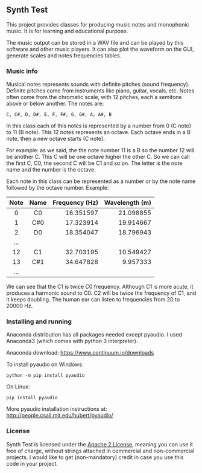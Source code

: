 ## Synth Test

This project provides classes for producing music notes and monophonic
music. It is for learning and educational purpose.

The music output can be stored in a WAV file and can be played by this
software and other music players. It can also plot the waveform on the
GUI, generate scales and notes frequencies tables.

### Music info

Musical notes represents sounds with definite pitches (sound
frequency). Definite pitches come from instruments like piano,
guitar, vocals, etc. Notes often come from the chromatic scale,
with 12 pitches, each a semitone above or below another. The notes
are:

`C, C#, D, D#, E, F, F#, G, G#, A, A#, B`

In this class each of this notes is represented by a number from 0
(C note) to 11 (B note). This 12 notes represents an octave. Each
octave ends in a B note, then a new octave starts (C note).

For example: as we said, the the note number 11 is a B so the number
12 will be another C. This C will be one octave higher the other C.
So we can call the first C, C0, the second C will be C1 and so on.
The letter is the note name and the number is the octave.

Each note in this class can be represented as a number or by the
note name followed by the octave number. Example:

| Note | Name | Frequency (Hz) | Wavelength (m)|
|:----:|:----:|---------------:|--------------:|
|    0 |   C0 |      16.351597 |     21.098855 |
|    1 |  C#0 |      17.323914 |     19.914667 |
|    2 |   D0 |      18.354047 |     18.796943 |
|...   |      |                |               |
|   12 |   C1 |      32.703195 |     10.549427 |
|   13 |  C#1 |      34.647828 |      9.957333 |
|...   |      |                |               |

We can see that the C1 is twice C0 frequency. Although C1 is more
acute, it produces a harmonic sound to C0. C2 will be twice the
frequency of C1, and it keeps doubling. The human ear can listen to
frequencies from 20 to 20000 Hz.

### Installing and running

Anaconda distribution has all packages needed except pyaudio. I used
Anaconda3 (which comes with python 3 interpreter).

Anaconda download: https://www.continuum.io/downloads

To install pyaudio on Windows:
```
python -m pip install pyaudio
```

On Linux:
```
pip install pyaudio
```

More pyaudio installation instructions at:
http://people.csail.mit.edu/hubert/pyaudio/

### License
Synth Test is licensed under the
[Apache 2 License](http://www.apache.org/licenses/LICENSE-2.0.html),
meaning you can use it free of charge, without strings attached in
commercial and non-commercial projects. I would like to get
(non-mandatory) credit in case you use this code in your project.